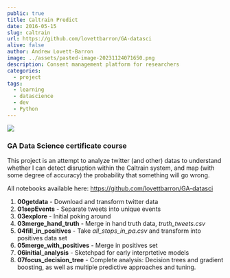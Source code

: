 ```yaml
---
public: true
title: Caltrain Predict
date: 2016-05-15
slug: caltrain
url: https://github.com/lovettbarron/GA-datasci
alive: false
author: Andrew Lovett-Barron
image: ../assets/pasted-image-20231124071650.png
description: Consent management platform for researchers
categories:
  - project
tags:
  - learning
  - datascience
  - dev
  - Python
---
```


![](../assets/pasted-image-20231124071650.png)

### GA Data Science certificate course

This project is an attempt to analyze twitter (and other) datas to understand whether I can detect disruption within the Caltrain system, and map (with some degree of accuracy) the probability that something will go wrong.

All notebooks available here: https://github.com/lovettbarron/GA-datasci

1. **00getdata** - Download and transform twitter data
2. **01sepEvents** - Separate tweets into unique events
3. **03explore** - Initial poking around
4. **03merge_hand_truth** - Merge in hand truth data, *truth_tweets.csv*
5. **04fill_in_positives** - Take *all_stops_in_pa.csv* and transform into positives data set
6. **05merge_with_positives** - Merge in positives set
7. **06initial_analysis** - Sketchpad for early interprtetive models
8. **07focus_decision_tree** - Complete analysis: Decision trees and gradient boosting, as well as multiple predictive approaches and tuning.
